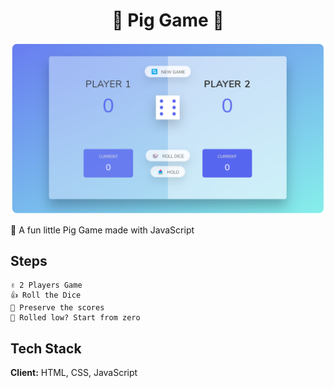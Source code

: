<h1 align="center"> 🎲 Pig Game 🎲 </h1>

![Logo](https://raw.githubusercontent.com/mohaimin99/pig-game/main/image.png)

🎉 A fun little Pig Game made with JavaScript


## Steps

    ✌️ 2 Players Game
    👍 Roll the Dice
    🤞 Preserve the scores
    🤏 Rolled low? Start from zero

## Tech Stack

**Client:** HTML, CSS, JavaScript
